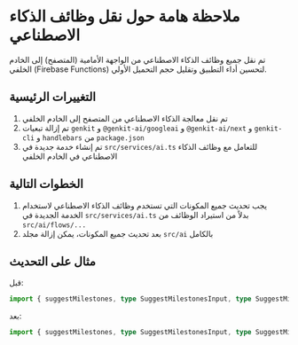 # ملاحظة هامة حول نقل وظائف الذكاء الاصطناعي

تم نقل جميع وظائف الذكاء الاصطناعي من الواجهة الأمامية (المتصفح) إلى الخادم الخلفي (Firebase Functions) لتحسين أداء التطبيق وتقليل حجم التحميل الأولي.

## التغييرات الرئيسية

1. تم نقل معالجة الذكاء الاصطناعي من المتصفح إلى الخادم الخلفي
2. تم إزالة تبعيات `genkit` و `@genkit-ai/googleai` و `@genkit-ai/next` و `genkit-cli` و `handlebars` من `package.json`
3. تم إنشاء خدمة جديدة في `src/services/ai.ts` للتعامل مع وظائف الذكاء الاصطناعي في الخادم الخلفي

## الخطوات التالية

1. يجب تحديث جميع المكونات التي تستخدم وظائف الذكاء الاصطناعي لاستخدام الخدمة الجديدة في `src/services/ai.ts` بدلاً من استيراد الوظائف من `src/ai/flows/...`
2. بعد تحديث جميع المكونات، يمكن إزالة مجلد `src/ai` بالكامل

## مثال على التحديث

قبل:
```typescript
import { suggestMilestones, type SuggestMilestonesInput, type SuggestMilestonesOutput } from '@/ai/flows/suggest-milestones';
```

بعد:
```typescript
import { suggestMilestones, type SuggestMilestonesInput, type SuggestMilestonesOutput } from '@/services/ai';
```
